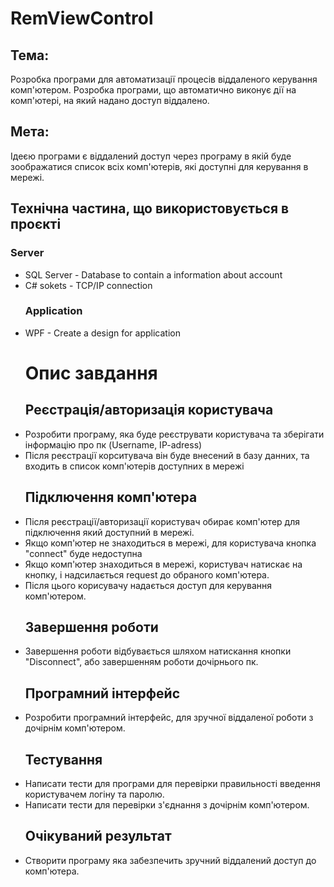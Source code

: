 # RemViewControl
## Тема: 
  Розробка програми для автоматизації процесів віддаленого керування комп'ютером. Розробка програми, що автоматично виконує дії на комп'ютері, на який надано доступ віддалено.
## Мета:
  Ідеєю програми є віддалений доступ через програму в якій буде зоображатися список всіх комп'ютерів, які доступні для керування в мережі.
## Технічна частина, що використовується в проєкті
   ### Server
- SQL Server - Database to contain a information about account
- C# sokets - TCP/IP connection
   ### Application
- WPF - Create a design for application
  # Опис завдання
    ## Реєстрація/авторизація користувача
 - Розробити програму, яка буде реєструвати користувача та зберігати інформацію про пк (Username, IP-adress)
 - Після реєстрації корситувача він буде внесений в базу данних, та входить в список комп'ютерів доступних в мережі
    ## Підключення комп'ютера
 - Після реєстрації/авторизації користувач обирає комп'ютер для підключення який доступний в мережі.
 - Якщо комп'ютер не знаходиться в мережі, для користувача кнопка "connect" буде недоступна
 - Якщо комп'ютер знаходиться в мережі, користувач натискає на кнопку, і надсилається request до обраного комп'ютера.
 - Після цього корисувачу надається доступ для керування комп'ютером.
    ## Завершення роботи
 - Завершення роботи відбувається шляхом натискання кнопки "Disconnect", або завершенням роботи дочірнього пк.
    ## Програмний інтерфейс
 - Розробити програмний інтерфейс, для зручної віддаленої роботи з дочірнім комп'ютером.
   ## Тестування
 - Написати тести для програми для перевірки правильності введення користувачем логіну та паролю.
 - Написати тести для перевірки з'єднання з дочірнім комп'ютером.
   ## Очікуваний результат
 - Створити програму яка забезпечить зручний віддалений доступ до комп'ютера.
  
  
 
